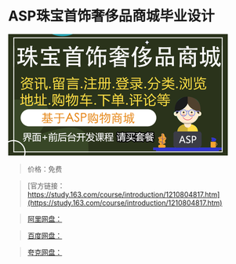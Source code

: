 # ASP珠宝首饰奢侈品商城毕业设计

![img](../../../assets/study163/free/5040ddb3d55248878cf9c704bd79967c.png)

> 价格：免费

> [官方链接：https://study.163.com/course/introduction/1210804817.htm](https://study.163.com/course/introduction/1210804817.htm)

> [阿里网盘：]()

> [百度网盘：]()

> [夸克网盘：]()
